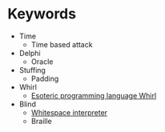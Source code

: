 # Keywords

- Time
  - Time based attack
- Delphi
  - Oracle
- Stuffing
  - Padding
- Whirl
  - [Esoteric programming language Whirl](https://esolangs.org/wiki/Whirl)
- Blind
  - [Whitespace interpreter](https://vii5ard.github.io/whitespace/)
  - Braille
